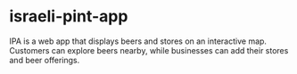 # israeli-pint-app
IPA is a web app that displays beers and stores on an interactive map. Customers can explore beers nearby, while businesses can add their stores and beer offerings.
